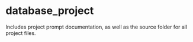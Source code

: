 # database_project
Includes project prompt documentation, as well as the source folder for all project files.
